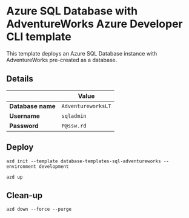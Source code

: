 <!--
---
page_type: sample
name: Azure SQL Database with AdventureWorks Azure Developer CLI template
description: This AZD template deploys an Azure SQL Database instance with AdventureWorks pre-created as a database.
urlFragment: template
languages:
- azdeveloper
products:
- azure-sql
---
-->

# Azure SQL Database with AdventureWorks Azure Developer CLI template

This template deploys an Azure SQL Database instance with AdventureWorks pre-created as a database.

## Details

| | Value |
| --- | --- |
| **Database name** | `AdventureworksLT` |
| **Username** | `sqladmin` |
| **Password** | `P@ssw.rd` |

## Deploy

```
azd init --template database-templates-sql-adventureworks --environment development
 
azd up
```

## Clean-up

```
azd down --force --purge
```
